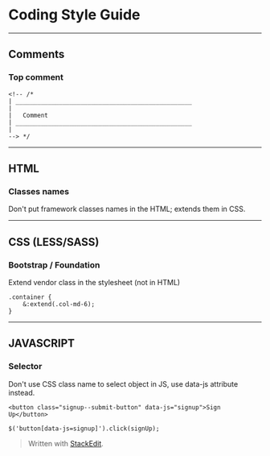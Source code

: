 
Coding Style Guide
==================

***

Comments
--------

### Top comment

```
<!-- /*
| _________________________________________________
|
|   Comment
| _________________________________________________
|
--> */
```

***

HTML
---------------

### Classes names
Don't put framework classes names in the HTML; extends them in CSS.

***

CSS (LESS/SASS)
---------------

### Bootstrap / Foundation

Extend vendor class in the stylesheet (not in HTML)
```
.container {
    &:extend(.col-md-6);
}
```

***

JAVASCRIPT
----------

### Selector
Don't use CSS class name to select object in JS, use data-js attribute instead.
```
<button class="signup--submit-button" data-js="signup">Sign Up</button>
```
```
$('button[data-js=signup]').click(signUp);
```

> Written with [StackEdit](https://stackedit.io/).
